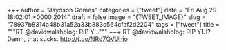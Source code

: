 
+++
author = "Jaydson Gomes"
categories = ["tweet"]
date = "Fri Aug 29 18:02:01 +0000 2014"
draft = false
image = "{TWEET_IMAGE}"
slug = "78937b8314a48b31a52a33b383c564cfaf2d2204"
tags = ["tweet"]
title = """RT @davidwalshblog: RIP Y..."""
+++
RT @davidwalshblog: RIP YUI?  Damn, that sucks.  http://t.co/NRd7QVUhio

